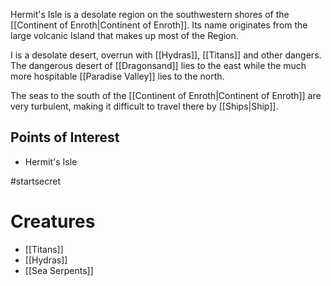 Hermit's Isle is a desolate region on the southwestern shores of the [[Continent of Enroth|Continent of Enroth]]. Its name originates from the large volcanic Island that makes up most of the Region.

I is a desolate desert, overrun with [[Hydras]], [[Titans]] and other dangers. The dangerous desert of [[Dragonsand]] lies to the east while the much more hospitable [[Paradise Valley]] lies to the north.

The seas to the south of the [[Continent of Enroth|Continent of Enroth]] are very turbulent, making it difficult to travel there by [[Ships|Ship]].
## Points of Interest
* Hermit's Isle


#startsecret 
# Creatures
* [[Titans]]
* [[Hydras]]
* [[Sea Serpents]]